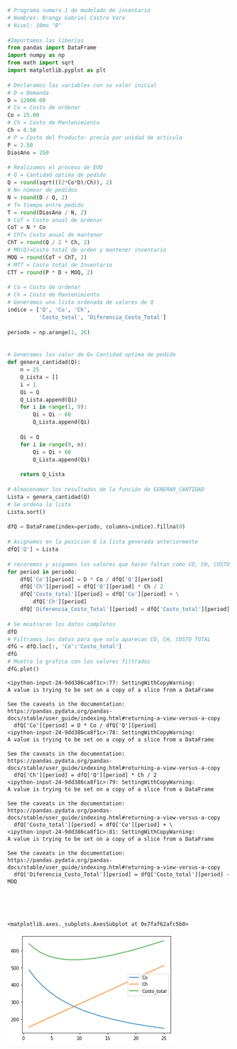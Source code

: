 ```python
# Programa numero 1 de modelado de inventario
# Nombres: Brangy Gabriel Castro Vara
# Nivel: 10mo "B"

#Importamos las liberias
from pandas import DataFrame
import numpy as np
from math import sqrt
import matplotlib.pyplot as plt

# Declaramos las variables con su valor inicial
# D = Demanda
D = 12000.00
# Co = Costo de ordenar
Co = 25.00
# Ch = Costo de Mantenimiento
Ch = 0.50
# P = Costo del Producto: precio por unidad de articulo
P = 2.50
DiasAno = 250

# Realizamos el proceso de EOQ
# Q = Cantidad optima de pedido
Q = round(sqrt(((2*Co*D)/Ch)), 2)
# N= númeor de pedidos
N = round(D / Q, 2)
# T= tiempo entre pedido
T = round(DiasAno / N, 2)
# CoT = Costo anual de ordenar
CoT = N * Co
# ChT= Costo anual de mantener
ChT = round(Q / 2 * Ch, 2)
# MO(Q)=Costo total de orden y mantener inventario
MOQ = round(CoT + ChT, 2)
# MTT = Costo total de Inventario
CTT = round(P * D + MOQ, 2)

# Co = Costo de ordenar
# Ch = Costo de Mantenimiento
# Generamos una lista ordenada de valores de Q
indice = ['Q', 'Co', 'Ch',
          'Costo_total', 'Diferencia_Costo_Total']

periodo = np.arange(1, 26)


# Generamos los valor de Q= Cantidad optima de pedido
def genera_cantidad(Q):
    n = 25
    Q_Lista = []
    i = 1
    Qi = Q
    Q_Lista.append(Qi)
    for i in range(1, 9):
        Qi = Qi - 60
        Q_Lista.append(Qi)

    Qi = Q
    for i in range(9, n):
        Qi = Qi + 60
        Q_Lista.append(Qi)

    return Q_Lista

# Almacenamor los resultados de la función de GENERAR_CANTIDAD
Lista = genera_cantidad(Q)
# Se ordena la lista
Lista.sort()

dfQ = DataFrame(index=periodo, columns=indice).fillna(0)

# Asignamos en la posicion Q la lista generada anteriormente
dfQ['Q'] = Lista

# recoremos y asigamos los valores que hacen faltan como CO, CH, COSTO TOTAL, 
for period in periodo:
    dfQ['Co'][period] = D * Co / dfQ['Q'][period]
    dfQ['Ch'][period] = dfQ['Q'][period] * Ch / 2
    dfQ['Costo_total'][period] = dfQ['Co'][period] + \
        dfQ['Ch'][period]
    dfQ['Diferencia_Costo_Total'][period] = dfQ['Costo_total'][period] - MOQ

# Se mostraran los datos completos 
dfQ
# Filtramos los datos para que solo aparecan CO, CH, COSTO TOTAL
dfG = dfQ.loc[:, 'Co':'Costo_total']
dfG
# Muetra la grafica con los valores filtrados
dfG.plot()
```

    <ipython-input-24-9dd386ca8f1c>:77: SettingWithCopyWarning: 
    A value is trying to be set on a copy of a slice from a DataFrame
    
    See the caveats in the documentation: https://pandas.pydata.org/pandas-docs/stable/user_guide/indexing.html#returning-a-view-versus-a-copy
      dfQ['Co'][period] = D * Co / dfQ['Q'][period]
    <ipython-input-24-9dd386ca8f1c>:78: SettingWithCopyWarning: 
    A value is trying to be set on a copy of a slice from a DataFrame
    
    See the caveats in the documentation: https://pandas.pydata.org/pandas-docs/stable/user_guide/indexing.html#returning-a-view-versus-a-copy
      dfQ['Ch'][period] = dfQ['Q'][period] * Ch / 2
    <ipython-input-24-9dd386ca8f1c>:79: SettingWithCopyWarning: 
    A value is trying to be set on a copy of a slice from a DataFrame
    
    See the caveats in the documentation: https://pandas.pydata.org/pandas-docs/stable/user_guide/indexing.html#returning-a-view-versus-a-copy
      dfQ['Costo_total'][period] = dfQ['Co'][period] + \
    <ipython-input-24-9dd386ca8f1c>:81: SettingWithCopyWarning: 
    A value is trying to be set on a copy of a slice from a DataFrame
    
    See the caveats in the documentation: https://pandas.pydata.org/pandas-docs/stable/user_guide/indexing.html#returning-a-view-versus-a-copy
      dfQ['Diferencia_Costo_Total'][period] = dfQ['Costo_total'][period] - MOQ





    <matplotlib.axes._subplots.AxesSubplot at 0x7faf62afc5b0>




![png](output_0_2.png)



